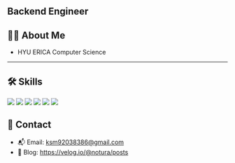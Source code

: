 
 ## Backend Engineer

## 🧑‍💻 About Me

- HYU ERICA Computer Science
---

## 🛠 Skills

<p>
  <img src="https://img.shields.io/badge/Java-007396?style=flat&logo=java&logoColor=white"/>
  <img src="https://img.shields.io/badge/Kotlin-7F52FF?style=flat&logo=kotlin&logoColor=white"/>
  <img src="https://img.shields.io/badge/Spring-6DB33F?style=flat&logo=spring&logoColor=white"/>
  <img src="https://img.shields.io/badge/Docker-2496ED?style=flat&logo=docker&logoColor=white"/>
  <img src="https://img.shields.io/badge/AWS-232F3E?style=flat&logo=amazon-aws&logoColor=white"/>
  <img src="https://img.shields.io/badge/MySQL-4479A1?style=flat&logo=mysql&logoColor=white"/>
</p>

## 💬 Contact

- 📬 Email: ksm92038386@gmail.com  
- 📝 Blog: https://velog.io/@notura/posts


